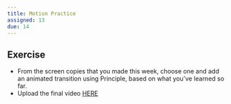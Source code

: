 ```yaml
---
title: Motion Practice
assigned: 13
due: 14
---
```



Exercise
--------

- From the screen copies that you made this week, choose one and add an animated transition using Principle, based on what you've learned so far.
- Upload the final video [HERE](https://drive.google.com/drive/u/0/folders/1Q7LTvCR0s6s6zPMJLGnR4dBp41NWi7Ro)
